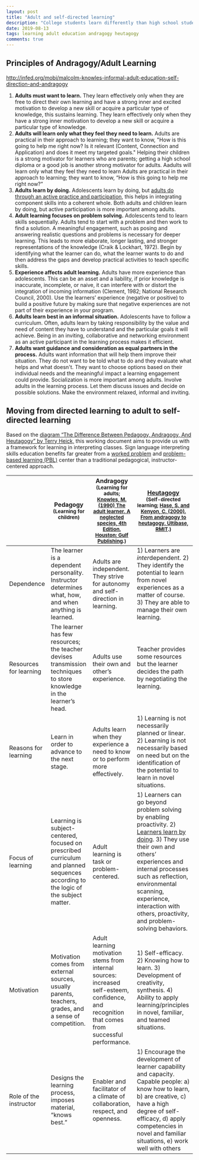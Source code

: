 ```yaml
---
layout: post
title: "Adult and self-directed learning"
description: "College students learn differently than high school students"
date: 2019-08-13
tags: learning adult education andragogy heutagogy
comments: true
---
```


## Principles of Andragogy/Adult Learning

http://infed.org/mobi/malcolm-knowles-informal-adult-education-self-direction-and-andragogy

1. **Adults must want to learn.** They learn effectively only when they are free to direct their own learning and have a strong inner and excited motivation to develop a new skill or acquire a particular type of knowledge, this sustains learning. They learn effectively only when they have a strong inner motivation to develop a new skill or acquire a particular type of knowledge.
2. **Adults will learn only what they feel they need to learn.** Adults are practical in their approach to learning; they want to know, "How is this going to help me right now? Is it relevant (Content, Connection and Application) and does it meet my targeted goals." Helping their children is a strong motivator for learners who are parents; getting a high school diploma or a good job is another strong motivator for adults. Aadults will learn only what they feel they need to learn Adults are practical in their approach to learning; they want to know, “How is this going to help me right now?”
3. **Adults learn by doing.** Adolescents learn by doing, but [adults do through an active practice and participation](http://bigthink.com/videos/ray-kurzweil-humans-learn-by-doing), this helps in integrating component skills into a coherent whole. Both adults and children learn by doing, but active participation is more important among adults.
4. **Adult learning focuses on problem solving.** Adolescents tend to learn skills sequentially. Adults tend to start with a problem and then work to find a solution. A meaningful engagement, such as posing and answering realistic questions and problems is necessary for deeper learning. This leads to more elaborate, longer lasting, and stronger representations of the knowledge (Craik & Lockhart, 1972). Begin by identifying what the learner can do, what the learner wants to do and then address the gaps and develop practical activities to teach specific skills.
5. **Experience affects adult learning.** Adults have more experience than adolescents. This can be an asset and a liability, if prior knowledge is inaccurate, incomplete, or naive, it can interfere with or distort the integration of incoming information (Clement, 1982; National Research Council, 2000). Use the learners’ experience (negative or positive) to build a positive future by making sure that negative experiences are not part of their experience in your program.
6. **Adults learn best in an informal situation.** Adolescents have to follow a curriculum. Often, adults learn by taking responsibility by the value and need of content they have to understand and the particular goals it will achieve. Being in an inviting, collaborative and networking environment as an active participant in the learning process makes it efficient.
7. **Adults want guidance and consideration as equal partners in the process.** Adults want information that will help them improve their situation. They do not want to be told what to do and they evaluate what helps and what doesn't. They want to choose options based on their individual needs and the meaningful impact a learning engagement could provide. Socialization is more important among adults. Involve adults in the learning process. Let them discuss issues and decide on possible solutions. Make the environment relaxed, informal and inviting.

## Moving from directed learning to adult to self-directed learning
Based on the [diagram “The Difference Between Pedagogy, Andragogy, And Heutagogy” by Terry Heick,](http://www.teachthought.com/pedagogy/a-primer-in-heutagogy-and-self-directed-learning) this working document aims to provide us with a framework for learning in interpreting classes. Sign language interpreting skills education benefits far greater from a [worked problem](https://en.m.wikipedia.org/wiki/Worked-example_effect) and [problem-based learning (PBL)](https://en.m.wikipedia.org/wiki/Problem-based_learning) center than a traditional pedagogical, instructor-centered approach.

|  | Pedagogy<br><small>(Learning for children)</small> | Andragogy<br><small>(Learning for adults; <a href="http://academic.regis.edu/ed205/knowles.pdf">Knowles, M. (1990) The adult learner. A neglected species, 4th Edition. Houston: Gulf Publishing</a>.)</small> | [Heutagogy](https://heutagogycop.wordpress.com)<br><small>(Self-directed learning; <a href="http://pandora.nla.gov.au/nph-wb/20010220130000/http://ultibase.rmit.edu.au/Articles/dec00/hase2.htm">Hase, S. and Kenyon, C. (2000). From andragogy to heutagogy. Ultibase, RMIT</a>.)</small>
| --- | --- | --- | --- |
| Dependence | The learner is a dependent personality. Instructor determines what, how, and when anything is learned. | Adults are independent. They strive for autonomy and self-direction in learning. | 1) Learners are *inter*dependent. 2) They identify the potential to learn from novel experiences as a matter of course. 3) They are able to manage their own learning. | 
| Resources for learning | The learner has few resources; the teacher devises transmission techniques to store knowledge in the learner’s head. | Adults use their own and other’s experience. | Teacher provides some resources but the learner decides the path by negotiating the learning. | 
| Reasons for learning | Learn in order to advance to the next stage. | Adults learn when they experience a need to know or to perform more effectively. | 1) Learning is not necessarily planned or linear. 2) Learning is not necessarily based on need but on the identification of the potential to learn in novel situations. | 
| Focus of learning | Learning is subject-centered, focused on prescribed curriculum and planned sequences according to the logic of the subject matter. | Adult learning is task or problem-centered. | 1) Learners can go beyond problem solving by enabling proactivity. 2) [Learners learn by doing](http://bigthink.com/videos/ray-kurzweil-humans-learn-by-doing). 3) They use their own and others’ experiences and internal processes such as reflection, environmental scanning, experience, interaction with others, proactivity, and problem-solving behaviors. | 
| Motivation | Motivation comes from external sources, usually parents, teachers, grades, and a sense of competition. | Adult learning motivation stems from internal sources: increased self-esteem, confidence, and recognition that comes from successful performance. | 1) Self-efficacy. 2) Knowing how to learn. 3) Development of creativity, synthesis. 4) Ability to apply learning/principles in novel, familiar, and teamed situations. | 
| Role of the instructor | Designs the learning process, imposes material, “knows best.” | Enabler and facilitator of a climate of collaboration, respect, and openness. | 1) Encourage the development of learner capability and capacity. Capable people: a) know how to learn, b) are creative, c) have a high degree of self-efficacy, d) apply competencies in novel and familiar situations, e) work well with others | 